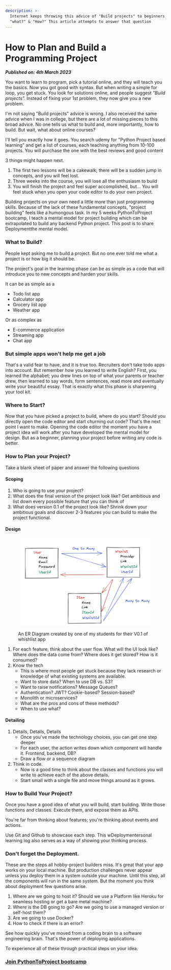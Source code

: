 ```yaml
---
description: >-
  Internet keeps throwing this advice of "Build projects" to beginners, but
  "what?" & "How?" This article attempts to answer that question
---
```


# How to Plan and Build a Programming Project

_**Published on: 4th March 2023**_

You want to learn to program, pick a tutorial online, and they will teach you the basics. Now you got good with syntax. But when writing a simple for loop, you get stuck. You look for solutions online, and people suggest _"Build projects"._ Instead of fixing your 1st problem, they now give you a new problem.

I'm not saying "Build projects" advice is wrong. I also received the same advice when I was in college, but there are a lot of missing pieces to this broad advice. No one tells us what to build and, more importantly, how to build. But wait, what about online courses?

I'll tell you exactly how it goes. You search udemy for "Python Project based learning" and get a list of courses, each teaching anything from 10-100 projects. You will purchase the one with the best reviews and good content

3 things might happen next.

1. The first two lessons will be a cakewalk; there will be a sudden jump in concepts, and you will feel lost.
2. Three weeks into the course, you will lose all the enthusiasm to build
3. You will finish the project and feel super accomplished, but... You will feel stuck when you open your code editor to do your own project.

Building projects on your own need a little more than just programming skills. Because of the lack of these fundamental concepts, "project building" feels like a humongous task. In my 5 weeks PythonToProject bootcamp, I teach a mental model for project building which can be extrapolated to build any backend Python project. This post is to share Deploymentthe mental model.

### What to Build?

People kept asking me to build a project. But no one ever told me what a project is or how big it should be.

The project's goal in the learning phase can be as simple as a code that will introduce you to new concepts and harden your skills.

It can be as simple as a

* Todo list app
* Calculator app
* Grocery list app
* Weather app

Or as complex as

* E-commerce application
* Streaming app
* Chat app

### But simple apps won't help me get a job

That's a valid fear to have, and it is true too. Recruiters don't take todo apps into account. But remember how you learned to write English? First, you learned the alphabet; you drew lines on top of what your parents or teacher drew, then learned to say words, form sentences, read more and eventually write your beautiful essay. That is exactly what this phase is sharpening your tool kit.

### Where to Start?

Now that you have picked a project to build, where do you start? Should you directly open the code editor and start churning out code? That's the next point I want to make. Opening the code editor the moment you have a project idea will work after you have developed the mental model for design. But as a beginner, planning your project before writing any code is better.

### How to Plan your Project?

Take a blank sheet of paper and answer the following questions

#### Scoping

1. Who is going to use your project?
2. What does the final version of the project look like? Get ambitious and list down every possible feature that you can think of
3. What does version 0.1 of the project look like? Shrink down your ambitious goals and discover 2-3 features you can build to make the project functional.

#### Design

<figure><img src="../.gitbook/assets/image.png" alt=""><figcaption><p>An ER Diagram created by one of my students for their V0.1 of whishlist app</p></figcaption></figure>

1. For each feature, think about the user flow. What will the UI look like? Where does the data come from? Where does it get stored? How is it consumed?
2. Know the tech&#x20;
   * This is where most people get stuck because they lack research or knowledge of what existing systems are available.
   * Want to store data? When to use DB vs. S3?
   * Want to raise notifications? Message Queues?
   * Authentication? JWT? Cookie-based? Session-based?
   * Monolith or microservices?
   * What are the pros and cons of these methods?
   * When to use what?

#### Detailing

1. Details, Details, Details
   * Once you've made the technology choices, you can get one step deeper
   * For each user, the action writes down which component will handle it. Frontend, backend, DB?
   * Draw a flow or a sequence diagram&#x20;
2. Think in code.
   * Now is a good time to think about the classes and functions you will write to achieve each of the above details.
   * &#x20;Start small with a single file and move things around as it grows.

### How to Build Your Project?

Once you have a good idea of what you will build, start building. Write those functions and classes. Execute them, and expose them as APIs.&#x20;

You're far from thinking about features; you're thinking about events and actions.

Use Git and Github to showcase each step. This wDeploymentersonal learning log also serves as a way of showing your thinking process.

### Don't forget the Deployment.

These are the steps all hobby-project builders miss. It's great that your app works on your local machine. But production challenges never appear unless you deploy them in a system outside your machine. Until this step, all the components will run in the same system. But the moment you think about deployment few questions arise.

1. Where are we going to host it? Should we use a Platform like Heroku for seamless hosting or get a bare metal machine?
2. Where is the DB going to go? Are we going to use a managed version or self-host them?
3. Are we going to use Docker?
4. How to check if there is an error?

See how quickly you've moved from a coding brain to a software engineering brain. That's the power of deploying applications.

To experience all of these through practical steps on your idea.

### [Join PythonToProject bootcamp](https://bhavaniravi.gumroad.com/l/LaFSj)
